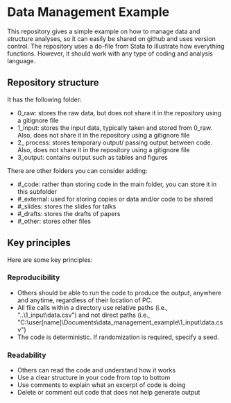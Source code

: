 # Data Management Example
 This repository gives a simple example on how to manage data and structure analyses, so it can easily be shared on github and uses version control. The repository uses a do-file from Stata to illustrate how everything functions. However, it should work with any type of coding and analysis language.


## Repository structure
 It has the following folder:
 - 0_raw: stores the raw data, but does not share it in the repository using a gitignore file  
 - 1_input: stores the input data, typically taken and stored from 0_raw. Also, does not share it in the repository using a gitignore file  
 - 2_ process: stores temporary output/ passing output between code. Also, does not share it in the repository using a gitignore file  
 - 3_output: contains output such as tables and figures  

 There are other folders you can consider adding:
 - #_code: rather than storing code in the main folder, you can store it in this subfolder  
 - #_external: used for storing copies or data and/or code to be shared  
 - #_slides: stores the slides for talks  
 - #_drafts: stores the drafts of papers  
 - #_other: stores other files  

## Key principles
Here are some key principles:
### Reproducibility
- Others should be able to run the code to produce the output, anywhere and anytime, regardless of their location of PC.
- All file calls within a directory use relative paths (i.e., "..\1_input\data.csv") and not direct paths (i.e., "C:\user\[name]\Documents\data_management_example\1_input\data.csv")  
- The code is deterministic. If randomization is required, specify a seed. 
### Readability
- Others can read the code and understand how it works  
- Use a clear structure in your code from top to bottom  
- Use comments to explain what an excerpt of code is doing  
- Delete or comment out code that does not help generate output  
